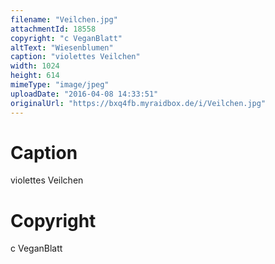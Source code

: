 ```yaml
---
filename: "Veilchen.jpg"
attachmentId: 18558
copyright: "c VeganBlatt"
altText: "Wiesenblumen"
caption: "violettes Veilchen"
width: 1024
height: 614
mimeType: "image/jpeg"
uploadDate: "2016-04-08 14:33:51"
originalUrl: "https://bxq4fb.myraidbox.de/i/Veilchen.jpg"
---
```


# Caption

violettes Veilchen

# Copyright

c VeganBlatt
